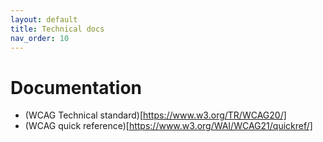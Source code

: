 ```yaml
---
layout: default
title: Technical docs
nav_order: 10
---
```

 
# Documentation

* (WCAG Technical standard)[https://www.w3.org/TR/WCAG20/]
* (WCAG quick reference)[https://www.w3.org/WAI/WCAG21/quickref/]

 
 